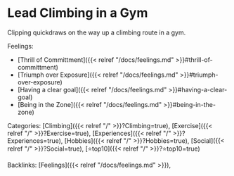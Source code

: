 # Lead Climbing in a Gym

Clipping quickdraws on the way up a climbing route in a gym.

Feelings: 

  - [Thrill of Committment]({{< relref "/docs/feelings.md" >}}#thrill-of-committment)
  - [Triumph over Exposure]({{< relref "/docs/feelings.md" >}}#triumph-over-exposure)
  - [Having a clear goal]({{< relref "/docs/feelings.md" >}}#having-a-clear-goal)
  - [Being in the Zone]({{< relref "/docs/feelings.md" >}}#being-in-the-zone)

Categories: [Climbing]({{< relref "/" >}}?Climbing=true),
[Exercise]({{< relref "/" >}}?Exercise=true),
[Experiences]({{< relref "/" >}}?Experiences=true),
[Hobbies]({{< relref "/" >}}?Hobbies=true),
[Social]({{< relref "/" >}}?Social=true),
[⭐top10]({{< relref "/" >}}?⭐top10=true)

Backlinks: [Feelings]({{< relref "/docs/feelings.md" >}}), 
